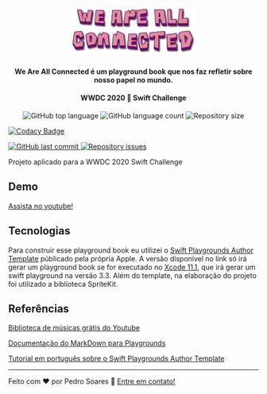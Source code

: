 <h1 align="center">
    <img alt="Be the Hero" src="./We%20Are%20All%20Connected/PlaygroundBook/PrivateResources/Title.png" width="250px" />
</h1>

<h4 align="center">
  We Are All Connected é um playground book que nos faz refletir sobre nosso papel no mundo.
</h4>
<h4 align="center">
  WWDC 2020  Swift Challenge
</h4>

<p align="center">
  <img alt="GitHub top language" src="https://img.shields.io/github/languages/top/Preddo/we-are-all-connected">
  <img alt="GitHub language count" src="https://img.shields.io/github/languages/count/Preddo/we-are-all-connected">
  <img alt="Repository size" src="https://img.shields.io/github/repo-size/Preddo/we-are-all-connected">

  [![Codacy Badge](https://api.codacy.com/project/badge/Grade/96dd859b57de4c1ea1af9a5a5f77e94e)](https://app.codacy.com/manual/Preddo/we-are-all-connected?utm_source=github.com&utm_medium=referral&utm_content=Preddo/we-are-all-connected&utm_campaign=Badge_Grade_Settings)
  
  <a href="https://github.com/Preddo/we-are-all-connected/commits/master">
    <img alt="GitHub last commit" src="https://img.shields.io/github/last-commit/Preddo/we-are-all-connected">
  </a>
  
  <a href="https://github.com/Preddo/we-are-all-connected/issues">
    <img alt="Repository issues" src="https://img.shields.io/github/issues/Preddo/we-are-all-connected">
  </a>
</p>

Projeto aplicado para a WWDC 2020 Swift Challenge

## Demo

[Assista no youtube!](https://www.youtube.com/watch?v=rNC6clBwlx0&t=2s)

## Tecnologias 
Para construir esse playground book eu utilizei o [Swift Playgrounds Author Template](https://developer.apple.com/download/more/?=Swift%20Playgrounds%20Author%20Template) públicado pela própria Apple. A versão disponível no link só irá gerar um playground book se for executado no [Xcode 11.1](https://developer.apple.com/download/more/?=Xcode%2011.1), que irá gerar um swift playground na versão 3.3. Além do template, na elaboração do projeto foi utilizado a biblioteca SpriteKit.

## Referências

[Biblioteca de músicas grátis do Youtube](https://www.youtube.com/audiolibrary/music?nv=1)

[Documentação do MarkDown para Playgrounds](https://developer.apple.com/library/archive/documentation/Xcode/Reference/xcode_markup_formatting_ref/index.html#//apple_ref/doc/uid/TP40016497-CH2-SW1)

[Tutorial em português sobre o Swift Playgrounds Author Template](https://www.youtube.com/watch?v=zSbsntPFVJM)

---
Feito com ♥ por Pedro Soares :wave: [Entre em contato!](https://www.linkedin.com/in/pedro-soares-0a075916a/)
